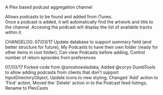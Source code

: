 
A Plex based podcast aggregation channel 

Allows podcasts to be found and added from iTunes.  
Once a podcast is added, it will automatically find the artwork and title to the channel. 
Accesing the podcast will display the list of available tracks within it.

CHANGELOG: 
07/03/17    Update database to support summary field (and better structure for future),
            My Podcasts to have their own folder (ready for other items in root folder),
            Can view Podcasts before adding,
            Control number of return episodes from preferences
            
07/03/17    Forked code from @snoshoesledska, 
            Added @coryo DumbTools to allow adding podcasts from clients that don't support InputDirectoryObject, 
            Update icons to new styling, 
            Changed 'Add' action to 'Find' action, 
            Moved the 'Delete' action in to the Podcast feed listings, 
            Rename to PlexCasts
            
